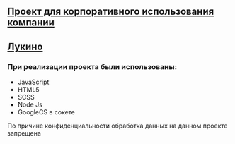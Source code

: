 ## <a href="https://stargus.github.io/Lukino--Company-s-budget/">Проект для корпоративного использования компании</a> 
## <a href= "https://lukino.ru/"> Лукино </a>

### При реализации проекта были использованы:
* JavaScript
* HTML5
* SCSS
* Node Js
* GoogleCS в сокете

<p>
  По причине конфиденциальности обработка данных на данном проекте запрещена
</p>
